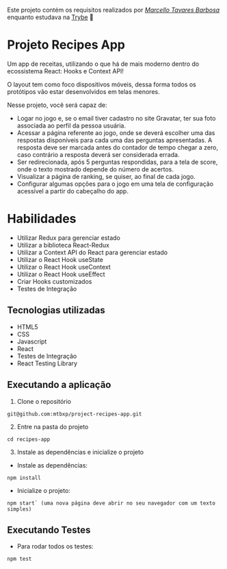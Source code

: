 Este projeto contém os requisitos realizados por _[Marcello Tavares Barbosa](https://www.linkedin.com/in/marcello-barbosa-a1b294142/)_ enquanto estudava na [Trybe](https://www.betrybe.com/) :rocket:

# Projeto Recipes App

Um app de receitas, utilizando o que há de mais moderno dentro do ecossistema React: Hooks e Context API!

O layout tem como foco dispositivos móveis, dessa forma todos os protótipos vão estar desenvolvidos em telas menores.

Nesse projeto, você será capaz de:
* Logar no jogo e, se o email tiver cadastro no site Gravatar, ter sua foto associada ao perfil da pessoa usuária.
* Acessar a página referente ao jogo, onde se deverá escolher uma das respostas disponíveis para cada uma das perguntas apresentadas. A resposta deve ser marcada antes do contador de tempo chegar a zero, caso contrário a resposta deverá ser considerada errada.
* Ser redirecionada, após 5 perguntas respondidas, para a tela de score, onde o texto mostrado depende do número de acertos.
* Visualizar a página de ranking, se quiser, ao final de cada jogo.
* Configurar algumas opções para o jogo em uma tela de configuração acessível a partir do cabeçalho do app.

# Habilidades

* Utilizar Redux para gerenciar estado
* Utilizar a biblioteca React-Redux
* Utilizar a Context API do React para gerenciar estado
* Utilizar o React Hook useState
* Utilizar o React Hook useContext
* Utilizar o React Hook useEffect
* Criar Hooks customizados
* Testes de Integração

## Tecnologias utilizadas

* HTML5
* CSS
* Javascript
* React
* Testes de Integração
* React Testing Library

## Executando a aplicação

1. Clone o repositório
  ```
git@github.com:mtbxp/project-recipes-app.git
```

2. Entre na pasta do projeto
```
cd recipes-app
```

3. Instale as dependências e inicialize o projeto

- Instale as dependências:
```
npm install
```
 * Inicialize o projeto:
```
npm start` (uma nova página deve abrir no seu navegador com um texto simples)
```

## Executando Testes

 * Para rodar todos os testes:
  ```
  npm test
  ```
